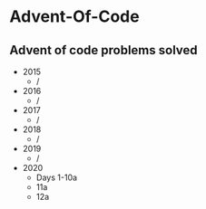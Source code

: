 # Advent-Of-Code

## Advent of code problems solved
* 2015
    * /
* 2016
    * /
* 2017
    * /
* 2018
    * /
* 2019
    * /
* 2020
    * Days 1-10a
    * 11a
    * 12a
